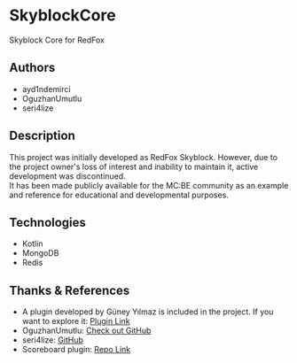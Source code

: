 # SkyblockCore
Skyblock Core for RedFox

## Authors
- ayd1ndemirci
- OguzhanUmutlu
- seri4lize

## Description
This project was initially developed as RedFox Skyblock. However, due to the project owner's loss of interest and inability to maintain it, active development was discontinued.  
It has been made publicly available for the MC:BE community as an example and reference for educational and developmental purposes.

## Technologies
- Kotlin
- MongoDB
- Redis

## Thanks & References
- A plugin developed by Güney Yılmaz is included in the project. If you want to explore it: [Plugin Link](https://github.com/guneyilmaz0/PermissionS)  
- OguzhanUmutlu: [Check out GitHub](https://github.com/OguzhanUmutlu)  
- seri4lize: [GitHub](https://github.com/seri4lize)  
- Scoreboard plugin: [Repo Link](https://github.com/skh6075/GraphicScore-PNX)
